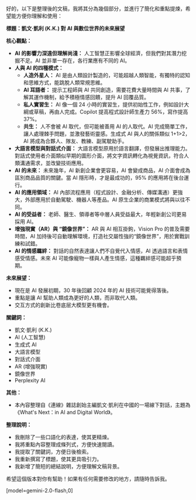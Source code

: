 好的，以下是整理後的文稿，我將其分為幾個部分，並進行了簡化和重點提煉，希望能方便你理解和使用：

**標題：凱文·凱利 (K.K.) 對 AI 與數位世界的未來展望**

**核心觀點：**

*   **AI 的影響力深遠但理解尚淺：** 人工智慧正影響全球經濟，但我們對其潛力挖掘不足。AI 並非單一存在，各行業應有不同的 AI。
*   **人與 AI 的四種模式：**
    *   **人造外星人：** AI 是由人類設計製造的，可能超越人類智能，有獨特的認知和思維方式，能跳脫人類常規思維。
    *   **AI 耳語者：** 提示工程師與 AI 共同創造，需要花費大量時間與 AI 共事，了解其運作機制，給予積極情感回饋，提升 AI 回覆品質。
    *   **私人實習生：** AI 像一個 24 小時的實習生，提供初始性工作，例如設計大綱或草稿，再由人完成。Copilot 提高程式設計師生產力 56%，寫作提高 37%。
    *   **共生：** 人不會被 AI 取代，但可能被善用 AI 的人取代。AI 完成簡單工作，讓人處理棘手問題，並激發藝術靈感。生成式 AI 與人的關係類似 1+1>2，AI 將成為合夥人、隊友、教練、副駕駛助手。
*   **大語言模型與對話式介面：** 大語言模型原用於語言翻譯，但發展出推理能力。對話式使用者介面類似早期的圖形介面，將文字資訊轉化為視覺資訊，符合人類溝通需求，並改變技術應用。
*   **AI 的未來：** 未來幾年，AI 新創企業會更容易，AI 會變成商品，AI 介面會成為區別商品品質的關鍵。當 AI 隱形時，才是最成功的，95% 的應用將在後台運行。
*   **AI 的應用領域：** AI 內部流程應用（程式設計、金融分析、傳媒溝通）更強大，外部應用於自動駕駛、機器人等產品。AI 原生企業的商業模式將與以往不同。
*   **AI 的受益者：** 老師、醫生、領導者等中層人員受益最大，年輕新創公司更易採用 AI。
*   **增強現實（AR）與 “鏡像世界”：** AR 與 AI 相互掛鉤，Vision Pro 的普及需要時間，AI 加持後可自動理解環境，打造社交屬性強的“鏡像世界”，用於實戰訓練和試錯。
*   **AI 的情感羈絆：** 對話的自然表達讓人們不自覺代入情感，AI 透過語言和表情感受情感。未來 AI 可能像寵物一樣與人產生情感，這種羈絆感可能超乎預期。

**未來展望：**

*   現在是 AI 發展初期，30 年後回顧 2024 年的 AI 技術可能覺得落後。
*   重點是讓 AI 幫助人類成為更好的人類，而非取代人類。
*   交互方式的創新比卷底层大模型更有機會。

**關鍵詞：**

*   凱文·凱利 (K.K.)
*   AI (人工智慧)
*   生成式 AI
*   大語言模型
*   對話式介面
*   AR (增強現實)
*   鏡像世界
*   Perplexity AI

**其他：**

*   本內容整理自《連線》雜誌創始主編凱文·凱利在中國的一場線下對話，主題為《What's Next：in AI and Digital World》。

**整理說明：**

*   我刪除了一些口語化的表達，使其更精煉。
*   我將重點內容整理成條列式，方便快速閱讀。
*   我提取了關鍵詞，方便日後檢索。
*   我重新撰寫了標題，使其更具吸引力。
*   我新增了簡短的總結說明，方便理解文稿背景。

希望這個版本對你有幫助！如果有任何需要修改的地方，請隨時告訴我。

[model=gemini-2.0-flash,0]
